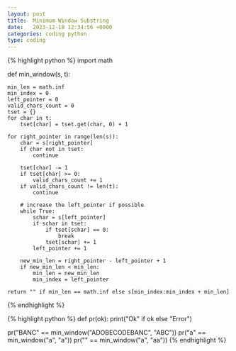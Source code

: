 ```yaml
---
layout: post
title:  Minimum Window Substring
date:   2023-12-18 12:34:56 +0000
categories: coding python
type: coding
---
```

{% highlight python %}
import math

def min_window(s, t):

    min_len = math.inf
    min_index = 0
    left_pointer = 0
    valid_chars_count = 0
    tset = {}
    for char in t:
        tset[char] = tset.get(char, 0) + 1

    for right_pointer in range(len(s)):
        char = s[right_pointer]
        if char not in tset:
            continue

        tset[char] -= 1
        if tset[char] >= 0:
            valid_chars_count += 1
        if valid_chars_count != len(t):
            continue

        # increase the left_pointer if possible
        while True:
            schar = s[left_pointer]
            if schar in tset:
                if tset[schar] == 0:
                    break
                tset[schar] += 1
            left_pointer += 1

        new_min_len = right_pointer - left_pointer + 1
        if new_min_len < min_len:
            min_len = new_min_len
            min_index = left_pointer

    return "" if min_len == math.inf else s[min_index:min_index + min_len]
{% endhighlight %}

{% highlight python %}
def pr(ok): print("Ok" if ok else "Error")


pr("BANC" == min_window("ADOBECODEBANC", "ABC"))
pr("a" == min_window("a", "a"))
pr("" == min_window("a", "aa"))
{% endhighlight %}